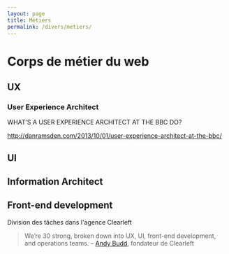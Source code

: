 ```yaml
---
layout: page
title: Métiers
permalink: /divers/metiers/
---
```


# Corps de métier du web

## UX

### User Experience Architect

WHAT’S A USER EXPERIENCE ARCHITECT AT THE BBC DO?

http://danramsden.com/2013/10/01/user-experience-architect-at-the-bbc/

## UI

## Information Architect

## Front-end development

Division des tâches dans l'agence Clearleft

> We’re 30 strong, broken down into UX, UI, front-end development, and operations teams. – [Andy Budd](https://www.invisionapp.com/blog/inside-design-clearleft/), fondateur de Clearleft
